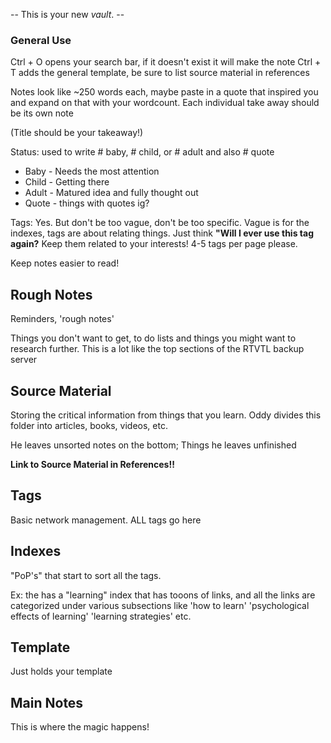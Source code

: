 -- This is your new *vault*. --
### General Use

Ctrl + O opens your search bar, if it doesn't exist it will make the note
Ctrl + T adds the general template, be sure to list source material in references

Notes look like ~250 words each, maybe paste in a quote that inspired you and expand on that with your wordcount. Each individual take away should be its own note

(Title should be your takeaway!)

Status: used to write # baby, # child, or # adult and also # quote
- Baby - Needs the most attention
- Child - Getting there
- Adult - Matured idea and fully thought out
- Quote - things with quotes ig?

Tags: Yes. But don't be too vague, don't be too specific. Vague is for the indexes, tags are about relating things. Just think **"Will I ever use this tag again?** Keep them related to your interests!
4-5 tags per page please.

Keep notes easier to read!

## Rough Notes

Reminders, 'rough notes'

Things you don't want to get, to do lists and things you might want to research further. This is a lot like the top sections of the RTVTL backup server

## Source Material

Storing the critical information from things that you learn. Oddy divides this folder into articles, books, videos, etc.

He leaves unsorted notes on the bottom; Things he leaves unfinished

**Link to Source Material in References!!**
## Tags

Basic network management. ALL tags go here

## Indexes

"PoP's" that start to sort all the tags.

Ex: the has a "learning" index that has tooons of links, and all the links are categorized under various subsections like 'how to learn' 'psychological effects of learning' 'learning strategies' etc.

## Template

Just holds your template

## Main Notes

This is where the magic happens!